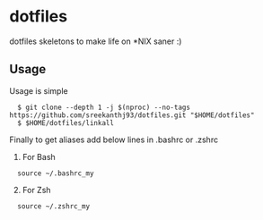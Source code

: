 # dotfiles
dotfiles skeletons to make life on *NIX saner :)

Usage
-----
Usage is simple
  ```console
    $ git clone --depth 1 -j $(nproc) --no-tags https://github.com/sreekanthj93/dotfiles.git "$HOME/dotfiles"
    $ $HOME/dotfiles/linkall
  ```

Finally to get aliases add below lines in .bashrc or .zshrc
1. For Bash
  ```console
    source ~/.bashrc_my
  ```
2. For Zsh
  ```console
    source ~/.zshrc_my
  ```
